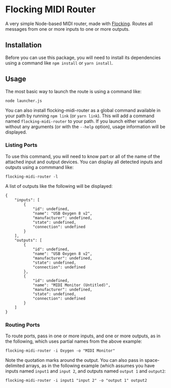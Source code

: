 # Flocking MIDI Router

A very simple Node-based MIDI router, made with [Flocking](http://flockingjs.org/).  Routes all messages from one or
more inputs to one or more outputs.

## Installation

Before you can use this package, you will need to install its dependencies using a command like `npm install` or
`yarn install`.

## Usage

The most basic way to launch the route is using a command like:

`node launcher.js`

You can also install flocking-midi-router as a global command available in your path by running `npm link` (or `yarn
link`).  This will add a command named `flocking-midi-router` to your path.  If you launch either variation without any
arguments (or with the `--help` option), usage information will be displayed.


### Listing Ports

To use this command, you will need to know part or all of the name of the attached input and output devices.  You can
display all detected inputs and outputs using a commmand like:

`flocking-midi-router -l`

A list of outputs like the following will be displayed:

```
{
    "inputs": [
        {
            "id": undefined,
            "name": "USB Oxygen 8 v2",
            "manufacturer": undefined,
            "state": undefined,
            "connection": undefined
        }
    ],
    "outputs": [
        {
            "id": undefined,
            "name": "USB Oxygen 8 v2",
            "manufacturer": undefined,
            "state": undefined,
            "connection": undefined
        },
        {
            "id": undefined,
            "name": "MIDI Monitor (Untitled)",
            "manufacturer": undefined,
            "state": undefined,
            "connection": undefined
        }
    ]
}
```

### Routing Ports

To route ports, pass in one or more inputs, and one or more outputs, as in the following, which uses partial names from
the above example:

```
flocking-midi-router -i Oxygen -o "MIDI Monitor"
```

Note the quotation marks around the output.  You can also pass in space-delimited arrays, as in the following example
(which assumes you have inputs named `input1` and `input 2`, and outputs named `output 1` and `output2`:

```
flocking-midi-router -i input1 "input 2" -o "output 1" output2
```